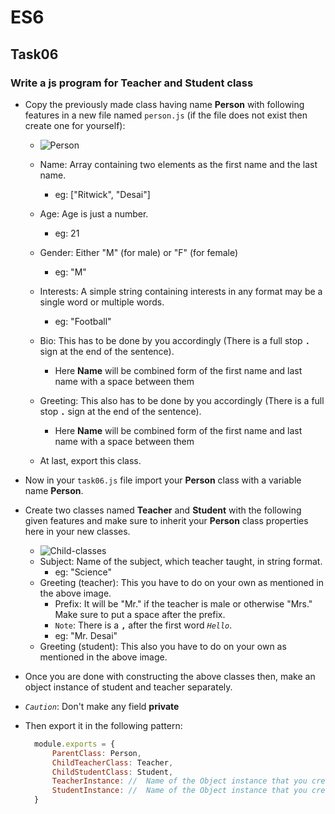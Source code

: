 # ES6
## Task06
### Write a js program for Teacher and Student class
* Copy the previously made class having name **Person**  with following features in a new file named `person.js` (if the file does not exist then create one for yourself):
  * ![Person](https://media.prod.mdn.mozit.cloud/attachments/2016/09/16/13889/379b78629e89434f1a067bb7e50abe00/person-diagram.png)
  * Name: Array containing two elements as the first name and the last name. 
    * eg: ["Ritwick", "Desai"]
  * Age: Age is just a number.
    * eg: 21
  * Gender: Either "M" (for male) or "F" (for female)
    * eg: "M"
  * Interests: A simple string containing interests in any format may be a single word or multiple words.
    * eg: "Football"
  * Bio: This has to be done by you accordingly (There is a full stop **`.`** sign at the end of the sentence).
    * Here **Name** will be combined form of the first name and last name with a space between them
  * Greeting: This also has to be done by you accordingly (There is a full stop **`.`** sign at the end of the sentence).
    * Here **Name** will be combined form of the first name and last name with a space between them

  * At last, export this class.
* Now in your `task06.js` file import your **Person** class with a variable name **Person**.
* Create two classes named **Teacher** and **Student** with the following given features and make sure to inherit your **Person** class properties here in your new classes.
  * ![Child-classes](https://media.prod.mdn.mozit.cloud/attachments/2016/09/16/13881/ab731768fc533e00c1cbcaef2a2d3ac3/MDN-Graphics-inherited-3.png)
  * Subject: Name of the subject, which teacher taught, in string format.
    * eg: "Science"
  * Greeting (teacher): This you have to do on your own as mentioned in the above image.
    * Prefix: It will be "Mr." if the teacher is male or otherwise "Mrs." Make sure to put a space after the prefix.
    * `Note`: There is a **`,`** after the first word *`Hello`*.
    * eg: "Mr. Desai"
  * Greeting (student): This also you have to do on your own as mentioned in the above image.

* Once you are done with constructing the above classes then, make an object instance of student and teacher separately.
* *`Caution`*: Don't make any field **private**
* Then export it in the following pattern:
  ```js
    module.exports = {
        ParentClass: Person,
        ChildTeacherClass: Teacher,
        ChildStudentClass: Student,
        TeacherInstance: //  Name of the Object instance that you created for teacher,
        StudentInstance: //  Name of the Object instance that you created for student  
    }
